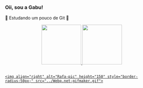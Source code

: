 ### Oii, sou a Gabu!

🍓 Estudando um pouco de Git 🍓


<div align="center">
  <a href="https://github.com/g4bh">
  <img height="130em" src="https://github-readme-stats.vercel.app/api?username=g4bh&show_icons=true&theme=jolly&include_all_commits=true&count_private=true"/>
  <img height="130em" src="https://github-readme-stats.vercel.app/api/top-langs/?username=g4bh&layout=compact&langs_count=7&theme=jolly"/>
</div>
    

##
  
  
 <div>   
   
    <img align="right" alt="Rafa-pic" height="150" style="border-radius:50px;" src="../Webp.net-gifmaker.gif">
</div>

  
 

